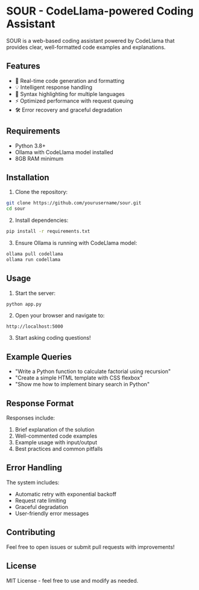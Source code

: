 # SOUR - CodeLlama-powered Coding Assistant

SOUR is a web-based coding assistant powered by CodeLlama that provides clear, well-formatted code examples and explanations.

## Features

- 🚀 Real-time code generation and formatting
- 💡 Intelligent response handling
- 🎨 Syntax highlighting for multiple languages
- ⚡ Optimized performance with request queuing
- 🛠️ Error recovery and graceful degradation

## Requirements

- Python 3.8+
- Ollama with CodeLlama model installed
- 8GB RAM minimum

## Installation

1. Clone the repository:
```bash
git clone https://github.com/yourusername/sour.git
cd sour
```

2. Install dependencies:
```bash
pip install -r requirements.txt
```

3. Ensure Ollama is running with CodeLlama model:
```bash
ollama pull codellama
ollama run codellama
```

## Usage

1. Start the server:
```bash
python app.py
```

2. Open your browser and navigate to:
```
http://localhost:5000
```

3. Start asking coding questions!

## Example Queries

- "Write a Python function to calculate factorial using recursion"
- "Create a simple HTML template with CSS flexbox"
- "Show me how to implement binary search in Python"

## Response Format

Responses include:
1. Brief explanation of the solution
2. Well-commented code examples
3. Example usage with input/output
4. Best practices and common pitfalls

## Error Handling

The system includes:
- Automatic retry with exponential backoff
- Request rate limiting
- Graceful degradation
- User-friendly error messages

## Contributing

Feel free to open issues or submit pull requests with improvements!

## License

MIT License - feel free to use and modify as needed.
